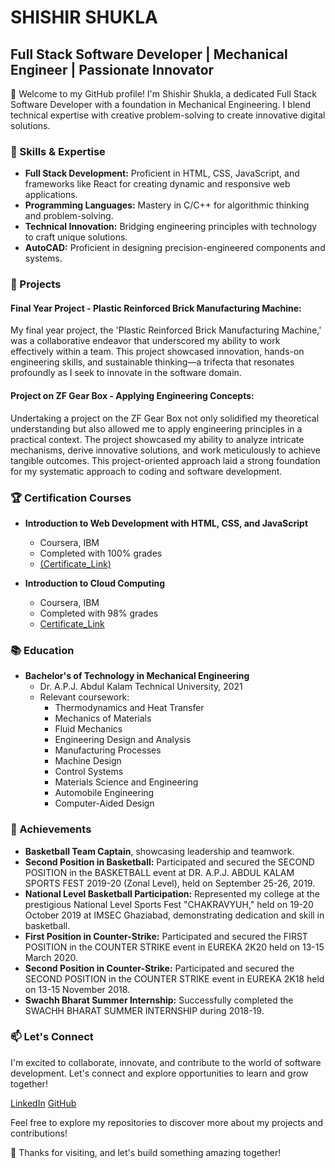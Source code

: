 # SHISHIR SHUKLA
## Full Stack Software Developer | Mechanical Engineer | Passionate Innovator

👋 Welcome to my GitHub profile! I'm Shishir Shukla, a dedicated Full Stack Software Developer with a foundation in Mechanical Engineering. I blend technical expertise with creative problem-solving to create innovative digital solutions.

### 🔧 Skills & Expertise

- **Full Stack Development:** Proficient in HTML, CSS, JavaScript, and frameworks like React for creating dynamic and responsive web applications.
- **Programming Languages:** Mastery in C/C++ for algorithmic thinking and problem-solving.
- **Technical Innovation:** Bridging engineering principles with technology to craft unique solutions.
- **AutoCAD:** Proficient in designing precision-engineered components and systems.

### 🚀 Projects

#### Final Year Project - Plastic Reinforced Brick Manufacturing Machine:
My final year project, the 'Plastic Reinforced Brick Manufacturing Machine,' was a collaborative endeavor that underscored my ability to work effectively within a team. This project showcased innovation, hands-on engineering skills, and sustainable thinking—a trifecta that resonates profoundly as I seek to innovate in the software domain.
#### Project on ZF Gear Box - Applying Engineering Concepts:
Undertaking a project on the ZF Gear Box not only solidified my theoretical understanding but also allowed me to apply engineering principles in a practical context. The project showcased my ability to analyze intricate mechanisms, derive innovative solutions, and work meticulously to achieve tangible outcomes. This project-oriented approach laid a strong foundation for my systematic approach to coding and software development.

### 🏆 Certification Courses

- **Introduction to Web Development with HTML, CSS, and JavaScript**
  - Coursera, IBM
  - Completed with 100% grades
  - [(Certificate_Link)](https://coursera.org/share/7943059e90c43cc6042ec7cadd330400)
  
- **Introduction to Cloud Computing**
  - Coursera, IBM
  - Completed with 98% grades
  - [Certificate_Link](https://coursera.org/share/9c8c2c1c676e306e741b6d47922e5b6e)
      
### 📚 Education

- **Bachelor's of Technology in Mechanical Engineering**
  - Dr. A.P.J. Abdul Kalam Technical University, 2021
  - Relevant coursework:
    - Thermodynamics and Heat Transfer
    - Mechanics of Materials
    - Fluid Mechanics
    - Engineering Design and Analysis
    - Manufacturing Processes
    - Machine Design
    - Control Systems
    - Materials Science and Engineering
    - Automobile Engineering
    - Computer-Aided Design

### 🌟 Achievements

- **Basketball Team Captain**, showcasing leadership and teamwork.
- **Second Position in Basketball:** Participated and secured the SECOND POSITION in the BASKETBALL event at DR. A.P.J. ABDUL KALAM SPORTS FEST 2019-20 (Zonal Level), held on September 25-26, 2019.
- **National Level Basketball Participation:** Represented my college at the prestigious National Level Sports Fest "CHAKRAVYUH," held on 19-20 October 2019 at IMSEC Ghaziabad, demonstrating dedication and skill in basketball.
- **First Position in Counter-Strike:** Participated and secured the FIRST POSITION in the COUNTER STRIKE event in EUREKA 2K20 held on 13-15 March 2020.
- **Second Position in Counter-Strike:** Participated and secured the SECOND POSITION in the COUNTER STRIKE event in EUREKA 2K18 held on 13-15 November 2018.
- **Swachh Bharat Summer Internship:** Successfully completed the SWACHH BHARAT SUMMER INTERNSHIP during 2018-19.

### 📫 Let's Connect

I'm excited to collaborate, innovate, and contribute to the world of software development. Let's connect and explore opportunities to learn and grow together!

[LinkedIn](www.linkedin.com/in/cruzer-08-blade)
[GitHub](https://github.com/Cruz-Rider)

Feel free to explore my repositories to discover more about my projects and contributions!

🔗 Thanks for visiting, and let's build something amazing together!

